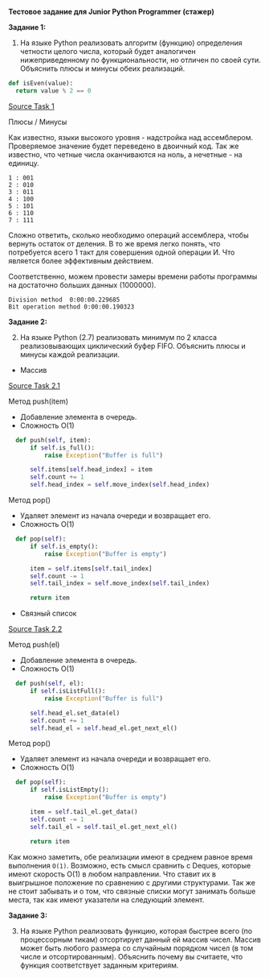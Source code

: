 **Тестовое задание для Junior Python Programmer (стажер)**

**Задание 1:**

1. На языке Python реализовать алгоритм (функцию) определения четности целого числа, который будет аналогичен нижеприведенному по функциональности, но отличен по своей сути. Объяснить плюсы и минусы обеих реализаций.

```python 
def isEven(value):
  return value % 2 == 0
```

[Source Task 1](https://github.com/aziyaev/test-task-WG/blob/master/task1.py)

Плюсы / Минусы

Как известно, языки высокого уровня - надстройка над ассемблером. Проверяемое значение будет переведено в двоичный код. Так же известно, что четные числа оканчиваются на ноль, а нечетные - на единицу.

``` 0 : 000
1 : 001
2 : 010
3 : 011
4 : 100
5 : 101
6 : 110
7 : 111
```
Сложно ответить, сколько необходимо операций ассемблера, чтобы вернуть остаток от деления. В то же время легко понять, что потребуется всего 1 такт для совершения одной операции И. Что является более эффективным действием.

Соответственно, можем провести замеры времени работы программы на достаточно больших данных (1000000).
```
Division method  0:00:00.229685
Bit operation method 0:00:00.190323
```

**Задание 2:**

2. На языке Python (2.7) реализовать минимум по 2 класса реализовывающих циклический буфер FIFO. Объяснить плюсы и минусы каждой реализации.

*  Массив

[Source Task 2.1](https://github.com/aziyaev/test-task-WG/blob/master/CyclesBufferQueue_task2.py)

Метод push(item)
* Добавление элемента в очередь.
* Сложность O(1)
```python
  def push(self, item):
      if self.is_full():
          raise Exception("Buffer is full")

      self.items[self.head_index] = item
      self.count += 1
      self.head_index = self.move_index(self.head_index)
```

Метод pop()
* Удаляет элемент из начала очереди и возвращает его.
* Сложность O(1)
```python
  def pop(self):
      if self.is_empty():
          raise Exception("Buffer is empty")

      item = self.items[self.tail_index]
      self.count -= 1
      self.tail_index = self.move_index(self.tail_index)

      return item
```

* Связный список

[Source Task 2.2](https://github.com/aziyaev/test-task-WG/blob/master/CyclesBufferList_task2.py)

Метод push(el)
* Добавление элемента в очередь.
* Сложность O(1)
```python
  def push(self, el):
      if self.isListFull():
          raise Exception("Buffer is full")

      self.head_el.set_data(el)
      self.count += 1
      self.head_el = self.head_el.get_next_el()
```

Метод pop()
* Удаляет элемент из начала очереди и возвращает его.
* Сложность O(1)
```python
  def pop(self):
      if self.isListEmpty():
          raise Exception("Buffer is empty")

      item = self.tail_el.get_data()
      self.count -= 1
      self.tail_el = self.tail_el.get_next_el()

      return item
```

Как можно заметить, обе реализации имеют в среднем равное время выполнения ```O(1)```. Возможно, есть смысл сравнить с Deques, которые имеют скорость O(1) в любом направлении. Что ставит их в выигрышное положение по сравнению с другими структурами. Так же не стоит забывать и о том, что связные списки могут занимать больше места, так как имеют указатели на следующий элемент.


**Задание 3:**

3. На языке Python реализовать функцию, которая быстрее всего (по процессорным тикам) отсортирует данный ей массив чисел. Массив может быть любого размера со случайным порядком чисел (в том числе и отсортированным). Объяснить почему вы считаете, что функция соответствует заданным критериям.


